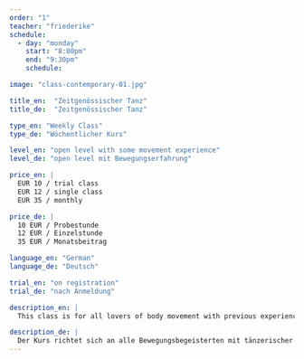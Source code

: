 ```yaml
---
order: "1"
teacher: "friederike"
schedule:
  - day: "monday"
    start: "8:00pm"
    end: "9:30pm"
    schedule:

image: "class-contemporary-01.jpg"

title_en:  "Zeitgenössischer Tanz"
title_de:  "Zeitgenössischer Tanz"

type_en: "Weekly Class"
type_de: "Wöchentlicher Kurs"

level_en: "open level with some movement experience"
level_de: "open level mit Bewegungserfahrung"

price_en: |
  EUR 10 / trial class  
  EUR 12 / single class  
  EUR 35 / monthly

price_de: |
  10 EUR / Probestunde    
  12 EUR / Einzelstunde  
  35 EUR / Monatsbeitrag  

language_en: "German"
language_de: "Deutsch"

trial_en: "on registration"
trial_de: "nach Anmeldung"

description_en: |
  This class is for all lovers of body movement with previous experience in dance. Goal is to provide a solid practice in various contemporary dance techniques, and employ them in small dance sequences. We will develop individual choreographies, and extend the range of our expression. The dance style of Friederike Erhart is characterized by very dynamic, flowing and organic movements. Guiding principle is always the joy of music and movement.

description_de: |
  Der Kurs richtet sich an alle Bewegungsbegeisterten mit tänzerischer Vorerfahrung. Ziel ist es zum einen, eine solide Tanztechnik aus verschiedenen Bereichen des zeitgenössischen Tanzes zu vermitteln und diese in kleinere, tänzerische Sequenzen einzubauen. Darüberhinaus werden einzelne Choreographien entwickelt, in denen die Kursteilnehmer ihren tänzerischen Ausdruck vertiefen können. Der Tanzstil Friederike Erharts zeichnet sich durch sehr dynamische, fließende und organische Bewegungen aus. Oberstes Prinzip ist stets die Freude an Musik und Bewegung.
---
```

